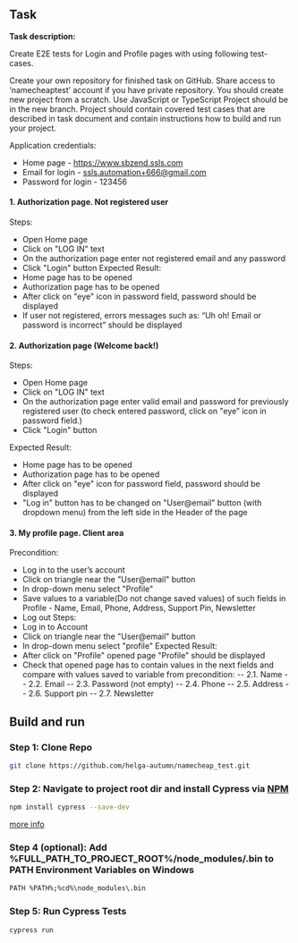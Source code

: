 ## Task ##
**Task description:** 

Create E2E tests for Login and Profile pages with using following test-cases.

Create your own repository for finished task on GitHub. 
Share access to ‘namecheaptest’ account if you have private repository.
You should create new project from a scratch.
Use JavaScript or TypeScript
Project should be in the new branch.
Project should contain covered test cases that are described in task document and contain instructions how to build and run your project.

Application credentials:
- Home page - https://www.sbzend.ssls.com
- Email for login - ssls.automation+666@gmail.com
- Password for login - 123456
 
#### 1. Authorization page. Not registered user ####
Steps:
- Open Home page
- Click on "LOG IN" text
- On the authorization page enter not registered email and any password
- Click "Login" button
Expected Result:
- Home page has to be opened
- Authorization page has to be opened
- After click on "eye" icon in password field, password should be displayed
- If user not registered, errors messages such as: “Uh oh! Email or password is incorrect” should be displayed

#### 2. Authorization page (Welcome back!) #### 
Steps:
 - Open Home page
 - Click on "LOG IN" text
 - On the authorization page enter valid email and password for previously registered user (to check entered password, click on "eye” icon in password field.)
 - Click "Login" button

Expected Result:
 - Home page has to be opened
 - Authorization page has to be opened
 - After click on "eye" icon for password field, password should be displayed
 - "Log in" button has to be changed on "User@email" button (with dropdown menu) from the left side in the Header of the page

#### 3. My profile page. Client area #### 
Precondition:
 - Log in to the user’s account
 - Click on triangle near the "User@email" button
 - In drop-down menu select "Profile"
 - Save values to a variable(Do not change saved values) of such fields in Profile - Name, Email, Phone, Address, Support Pin, Newsletter
 - Log out
Steps:
 - Log in to Account
 - Click on triangle near the "User@email" button
 - In drop-down menu select "profile"
Expected Result:
 - After click on "Profile" opened page "Profile" should be displayed
 - Check that opened page has to contain values in the next fields and compare with values saved to variable from precondition:
 -- 2.1. Name
 -- 2.2. Email
 -- 2.3. Password (not empty)
 -- 2.4. Phone
 -- 2.5. Address
 -- 2.6. Support pin
 -- 2.7. Newsletter


## Build and run ##
### Step 1: Clone Repo ###
```bash
git clone https://github.com/helga-autumn/namecheap_test.git 
```

### Step 2: Navigate to project root dir and install Cypress via [NPM](https://www.npmjs.com/) ###
```bash
npm install cypress --save-dev
```

[more info](https://docs.cypress.io/guides/getting-started/installing-cypress#npm-install)

### Step 4 (optional): Add %FULL_PATH_TO_PROJECT_ROOT%/node_modules/.bin to PATH Environment Variables on Windows ###
```bash
PATH %PATH%;%cd%\node_modules\.bin
```

### Step 5: Run Cypress Tests ###
```bash
cypress run
```



